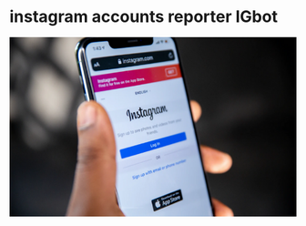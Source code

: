 # instagram accounts reporter IGbot
![image](https://github.com/4lph4shell/igbot-instagram-reporter/blob/master/Untitled-design-13.png)
